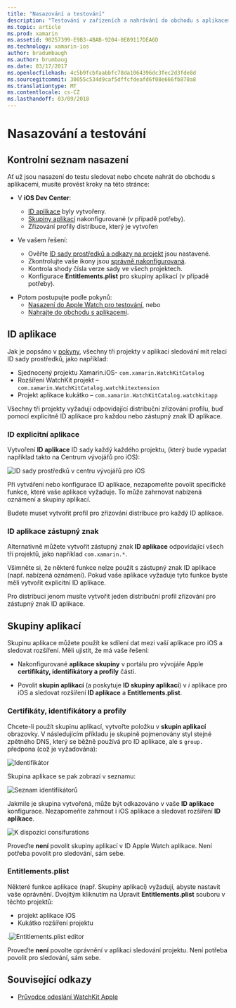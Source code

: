 ```yaml
---
title: "Nasazování a testování"
description: "Testování v zařízeních a nahrávání do obchodu s aplikacemi"
ms.topic: article
ms.prod: xamarin
ms.assetid: 98257399-E9B3-4BAB-9204-0E89117DEA6D
ms.technology: xamarin-ios
author: bradumbaugh
ms.author: brumbaug
ms.date: 03/17/2017
ms.openlocfilehash: 4c5b9fcbfaabbfc78da1064396dc3fec2d3fde8d
ms.sourcegitcommit: 30055c534d9caf5dffcfdeafd6f08e666fb870a8
ms.translationtype: MT
ms.contentlocale: cs-CZ
ms.lasthandoff: 03/09/2018
---
```

# <a name="deployment-and-testing"></a>Nasazování a testování

## <a name="deployment-checklist"></a>Kontrolní seznam nasazení

Ať už jsou nasazení do testu sledovat nebo chcete nahrát do obchodu s aplikacemi, musíte provést kroky na této stránce:

- V **iOS Dev Center**:
  - [ID aplikace](#App_IDs) byly vytvořeny.
  - [Skupiny aplikací](#App_Groups) nakonfigurované (v případě potřeby).
  - Zřizování profily distribuce, který je vytvořen

- Ve vašem řešení:

  - Ověřte [ID sady prostředků a odkazy na projekt](~/ios/watchos/get-started/installation.md) jsou nastavené.
  - Zkontrolujte vaše ikony jsou [správně nakonfigurovaná](~/ios/watchos/app-fundamentals/icons.md).
  - Kontrola shody čísla verze sady ve všech projektech.
  - Konfigurace **Entitlements.plist** pro skupiny aplikací (v případě potřeby).

* Potom postupujte podle pokynů:
  - [Nasazení do Apple Watch pro testování](~/ios/watchos/deploy-test/device.md), nebo
  - [Nahrajte do obchodu s aplikacemi](~/ios/watchos/deploy-test/appstore.md).

<a name="App_IDs"/>

## <a name="app-ids"></a>ID aplikace

Jak je popsáno v [pokyny](~/ios/watchos/get-started/installation.md), všechny tři projekty v aplikaci sledování mít relaci ID sady prostředků, jako například:

- Sjednocený projektu Xamarin.iOS- `com.xamarin.WatchKitCatalog`
- Rozšíření WatchKit projekt – `com.xamarin.WatchKitCatalog.watchkitextension`
- Projekt aplikace kukátko – `com.xamarin.WatchKitCatalog.watchkitapp`

Všechny tři projekty vyžadují odpovídající distribuční zřizování profilu, buď pomocí explicitně ID aplikace pro každou nebo zástupný znak ID aplikace.

### <a name="explicit-app-ids"></a>ID explicitní aplikace

Vytvoření **ID aplikace** ID sady každý každého projektu, (který bude vypadat například takto na Centrum vývojářů pro iOS):

![ID sady prostředků v centru vývojářů pro iOS](images/appids-specific-sml.png)

Při vytváření nebo konfigurace ID aplikace, nezapomeňte povolit specifické funkce, které vaše aplikace vyžaduje. To může zahrnovat nabízená oznámení a skupiny aplikací.

Budete muset vytvořit profil pro zřizování distribuce pro každý ID aplikace.

### <a name="wildcard-app-id"></a>ID aplikace zástupný znak

Alternativně můžete vytvořit zástupný znak **ID aplikace** odpovídající všech tří projektů, jako například `com.xamarin.*`.

Všimněte si, že některé funkce nelze použít s zástupný znak ID aplikace (např. nabízená oznámení). Pokud vaše aplikace vyžaduje tyto funkce byste měli vytvořit explicitní ID aplikace.

Pro distribuci jenom musíte vytvořit jeden distribuční profil zřizování pro zástupný znak ID aplikace.

<a name="App_Groups" />

## <a name="app-groups"></a>Skupiny aplikací

Skupinu aplikace můžete použít ke sdílení dat mezi vaší aplikace pro iOS a sledovat rozšíření. Měli ujistit, že má vaše řešení:

- Nakonfigurované **aplikace skupiny** v portálu pro vývojáře Apple **certifikáty, identifikátory a profily** části.

- Povolit **skupin aplikací** (a poskytuje **ID skupiny aplikací**) v *i* aplikace pro iOS a sledovat rozšíření **ID aplikace** a  **Entitlements.plist**.

### <a name="certificates-identifiers--profiles"></a>Certifikáty, identifikátory a profily

Chcete-li použít skupinu aplikací, vytvořte položku v **skupin aplikací** obrazovky. V následujícím příkladu je skupině pojmenovány styl stejné zpětného DNS, který se běžně používá pro ID aplikace, ale s `group.` předpona (což je vyžadována):

![Identifikátor](images/appgroups-new-sml.png)

Skupina aplikace se pak zobrazí v seznamu:

![Seznam identifikátorů](images/appgroups-setup-sml.png)

Jakmile je skupina vytvořená, může být odkazováno v vaše **ID aplikace** konfigurace. Nezapomeňte zahrnout i iOS aplikace a sledovat rozšíření **ID aplikace**.

![K dispozici consifurations](images/appgroups-sml.png)

Proveďte **není** povolit skupiny aplikací v ID Apple Watch aplikace. Není potřeba povolit pro sledování, sám sebe.

### <a name="entitlementsplist"></a>Entitlements.plist

Některé funkce aplikace (např. Skupiny aplikací) vyžadují, abyste nastavit vaše oprávnění.
Dvojitým kliknutím na Upravit **Entitlements.plist** souboru v těchto projektů:

- projekt aplikace iOS
- Kukátko rozšíření projektu

.![Entitlements.plist editor](images/entitlements-plist-sml.png)

Proveďte **není** povolte oprávnění v aplikaci sledování projektu. Není potřeba povolit pro sledování, sám sebe.

## <a name="related-links"></a>Související odkazy

- [Průvodce odeslání WatchKit Apple](https://developer.apple.com/app-store/watch/)
